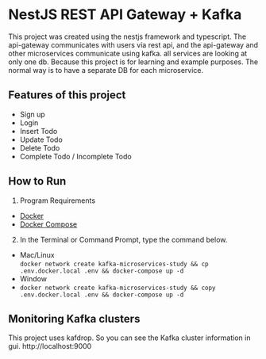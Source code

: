 # NestJS REST API Gateway + Kafka
This project was created using the nestjs framework and typescript.
The api-gateway communicates with users via rest api, and the api-gateway 
and other microservices communicate using kafka. all services are looking at only one db.
Because this project is for learning and example purposes. 
The normal way is to have a separate DB for each microservice.

## Features of this project
- Sign up
- Login
- Insert Todo
- Update Todo
- Delete Todo
- Complete Todo / Incomplete Todo

## How to Run

1. Program Requirements
-  [Docker](https://docs.docker.com/install/)
-  [Docker Compose](https://docs.docker.com/compose/install/)

2. In the Terminal or Command Prompt, type the command below.
- Mac/Linux \
`docker network create kafka-microservices-study && cp .env.docker.local .env && docker-compose up -d`
- Window
- `docker network create kafka-microservices-study && copy .env.docker.local .env && docker-compose up -d`


## Monitoring Kafka clusters
This project uses kafdrop. So you can see the Kafka cluster information in gui.
http://localhost:9000
